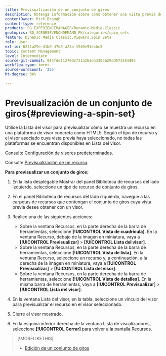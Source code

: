 ```yaml
---
title: Previsualización de un conjunto de giros
description: Obtenga información sobre cómo obtener una vista previa de un conjunto de giros en Adobe Dynamic Media Classic.
contentOwner: Rick Brough
content-type: reference
products: SG_EXPERIENCEMANAGER/Dynamic-Media-Classic
geptopics: SG_SCENESEVENONDEMAND_PK/categories/spin_sets
feature: Dynamic Media Classic,Viewers,Spin Sets
role: User
exl-id: 6231a29e-d1b9-47d3-a23a-1940e91ebbc5
topic: Content Management
level: Intermediate
source-git-commit: 914fde11270dc731a261da3305b29dd573584d93
workflow-type: tm+mt
source-wordcount: '255'
ht-degree: 36%

---
```


# Previsualización de un conjunto de giros{#previewing-a-spin-set}

Utilice la Lista del visor para previsualizar cómo se muestra un recurso en una plataforma de visor concreta como HTML5. Según el tipo de recurso y el visor asociado cuya vista previa haya seleccionado, no todas las plataformas se encuentran disponibles en Lista del visor.

Consulte [Configuración de visores predeterminados](application-setup.md#configuring_default_viewers).

Consulte [Previsualización de un recurso](previewing-asset.md#previewing_an_asset).

**Para previsualizar un conjunto de giros:**

1. En la lista desplegable Mostrar del panel Biblioteca de recursos del lado izquierdo, seleccione un tipo de recurso de conjunto de giros.
1. En el panel Biblioteca de recursos del lado izquierdo, navegue a las carpetas de recursos que contengan el conjunto de giros cuya vista previa desee obtener con un visor.
1. Realice una de las siguientes acciones:

   * Sobre la ventana Recursos, en la parte derecha de la barra de herramientas, seleccione **[!UICONTROL Vista de cuadrícula]**. En la ventana Recurso, debajo de la imagen en miniatura, vaya a **[!UICONTROL Previsualizar]** > **[!UICONTROL Lista del visor]**.
   * Sobre la ventana Recursos, en la parte derecha de la barra de herramientas, seleccione **[!UICONTROL Vista de lista]**. En la ventana Recurso, seleccione un recurso y, a continuación, a la derecha de la imagen en miniatura, vaya a **[!UICONTROL Previsualizar]** > **[!UICONTROL Lista del visor]**.
   * Sobre la ventana Recursos, en la parte derecha de la barra de herramientas, seleccione **[!UICONTROL Vista de detalles]**. En la misma barra de herramientas, vaya a **[!UICONTROL Previsualizar]** > **[!UICONTROL Lista del visor]**.

1. En la ventana Lista del visor, en la tabla, seleccione un vínculo del visor para previsualizar el recurso en el visor seleccionado.
1. Cierre el visor mostrado.
1. En la esquina inferior derecha de la ventana Lista de visualizadores, seleccione **[!UICONTROL Cerrar]** para volver a la pantalla Recursos.

>[!MORELIKETHIS]
>
>* [Edición de un conjunto de giros](creating-spin-set.md#editing-a-spin-set)

